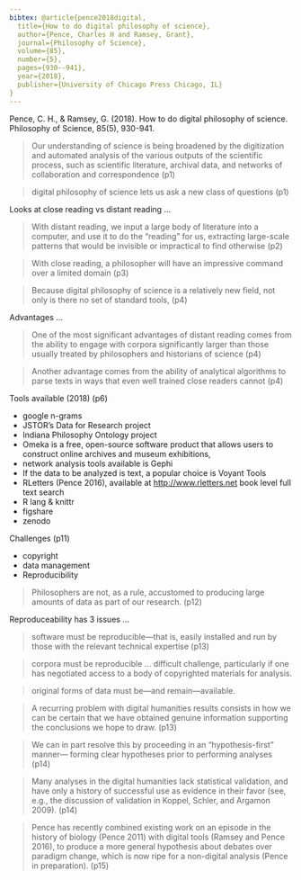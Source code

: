 ```yaml
---
bibtex: @article{pence2018digital,
  title={How to do digital philosophy of science},
  author={Pence, Charles H and Ramsey, Grant},
  journal={Philosophy of Science},
  volume={85},
  number={5},
  pages={930--941},
  year={2018},
  publisher={University of Chicago Press Chicago, IL}
}
---
```


Pence, C. H., & Ramsey, G. (2018). How to do digital philosophy of science. Philosophy of Science, 85(5), 930-941.

> Our understanding of science is being broadened by the digitization and automated analysis of the various outputs of the scientific process, such as scientific literature, archival data, and networks of collaboration and correspondence (p1)

> digital philosophy of science lets us ask a new class of questions (p1)

Looks at close reading vs distant reading ...

> With distant reading, we input a large body of literature into a computer, and use it to do the “reading” for us, extracting large-scale patterns that would be invisible or impractical to find otherwise (p2)

>  With close reading, a philosopher will have an impressive command over a limited domain (p3)

> Because digital philosophy of science is a relatively new field, not only is there no set of standard tools, (p4)

Advantages ...

> One of the most significant advantages of distant reading comes from the ability to engage with corpora significantly larger than those usually treated by philosophers and historians of science (p4)

> Another advantage comes from the ability of analytical algorithms to parse texts in ways that even well trained close readers cannot (p4)

Tools available (2018) (p6)

  - google n-grams
  - JSTOR’s Data for Research project 
  - Indiana Philosophy Ontology project
  - Omeka is a free, open-source software product that allows users to construct online archives and museum exhibitions,
  - network analysis tools available is Gephi
  - If the data to be analyzed is text, a popular choice is Voyant Tools
  - RLetters (Pence 2016), available at <http://www.rletters.net> book level full text search
  - R lang & knittr
  - figshare
  - zenodo

Challenges (p11)

  - copyright
  - data management 
  - Reproducibility

> Philosophers are not, as a rule, accustomed to producing large amounts of data as part of our research. (p12)

Reproduceability has 3 issues ...

> software must be reproducible—that is, easily installed and run by those with the relevant technical expertise (p13)

> corpora must be reproducible ... difficult challenge, particularly if one has negotiated access to a body of copyrighted materials for analysis.

> original forms of data must be—and remain—available.


> A recurring problem with digital humanities results consists in how we can be certain that we have obtained genuine information supporting the conclusions we hope to draw. (p13) 

> We can in part resolve this by proceeding in an “hypothesis-first” manner— forming clear hypotheses prior to performing analyses (p14)

> Many analyses in the digital humanities lack statistical validation, and have only a history of successful use as evidence in their favor (see, e.g., the discussion of validation in Koppel, Schler, and Argamon 2009). (p14)

> Pence has recently combined existing work on an episode in the history of biology (Pence 2011) with digital tools (Ramsey and Pence 2016), to produce a more general hypothesis about debates over paradigm change, which is now ripe for a non-digital analysis (Pence in preparation). (p15)




